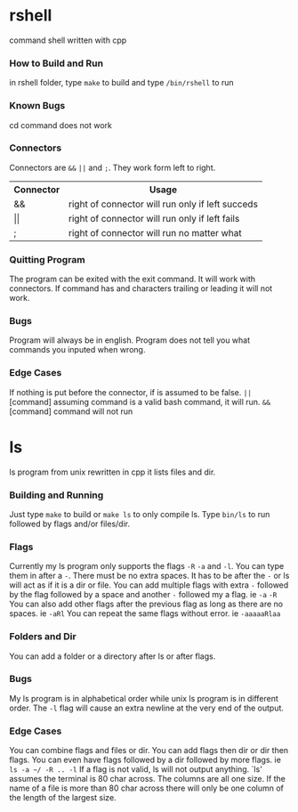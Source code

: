 # rshell
command shell written with cpp

### How to Build and Run
in rshell folder, type `make` to build and type `/bin/rshell` to run 

### Known Bugs
cd command does not work 

### Connectors 
Connectors are `&&` `||` and `;`.
They work form left to right.
<table>
	<tr>
    		<th>Connector</th>
	    	<th>Usage</th>
	</tr>
	<tr>
		<td>&&</td>
		<td>right of connector will run only if left succeds</td>
	</tr>
	</tr>
		<td>||</td>
		<td>right of connector will run only if left fails</td>
	</tr>
	<tr>
		<td>;</td>
		<td>right of connector will run no matter what</td>
	</tr>
</table>

### Quitting Program 
The program can be exited with the exit command.
It will work with connectors. 
If command has and characters trailing or leading it will not work. 

### Bugs
Program will always be in english.
Program does not tell you what commands you inputed when wrong.

### Edge Cases
If nothing is put before the connector, if is assumed to be false.
`||` [command] assuming command is a valid bash command, it will run. 
`&&` [command] command will not run 

# ls
ls program from unix rewritten in cpp it lists files and dir.

### Building and Running
Just type `make` to build or `make ls` to only compile ls.
Type `bin/ls` to run followed by flags and/or files/dir.

### Flags
Currently my ls program only supports the flags `-R` `-a` and `-l`.
You can type them in after a `-`.
There must be no extra spaces.
It has to be after the `-` or ls will act as if it is a dir or file.
You can add multiple flags with extra `-` followed by the flag followed by a space and another `-` followed my a flag.
ie `-a` `-R`
You can also add other flags after the previous flag as long as there are no spaces.
ie `-aRl`
You can repeat the same flags without error. 
ie `-aaaaaRlaa`

### Folders and Dir
You can add a folder or a directory after ls or after flags.

### Bugs
My ls program is in alphabetical order while unix ls program is in different order.
The `-l` flag will cause an extra newline at the very end of the output.

### Edge Cases
You can combine flags and files or dir. 
You can add flags then dir or dir then flags. 
You can even have flags followed by a dir followed by more flags.
ie `ls -a ~/ -R .. -l`
If a flag is not valid, ls will not output anything.
`ls' assumes the terminal is 80 char across.
The columns are all one size.
If the name of a file is more than 80 char across there will only be one column of the length of the largest size.


